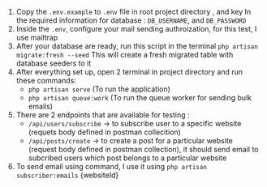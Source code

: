 1. Copy the `.env.example` to `.env` file in root project directory , and key In the required information for database : 
`DB_USERNAME`, and `DB_PASSWORD`
2. Inside the `.env`, configure your mail sending authroization, for this test, I use mailtrap
3. After your database are ready, run this script in the terminal
   `php artisan migrate:fresh --seed`
   This will create a fresh migrated table with database seeders to it
4. After everything set up, open 2 terminal in project directory and run these commands:
   - `php artisan serve` (To run the application)
   - `php artisan queue:work` (To run the queue worker for sending bulk emails)
5. There are 2 endpoints that are available for testing : 
   - `/api/users/subscribe` -> to subscribe user to a specific website (requets body defined in postman collecition)
   - `/api/posts/create` -> to create a post for a particular website (request body defined in postman collection), it should send email to subcribed users which post belongs to a particular website
6. To send email using command, I use it using `php artisan subscriber:emails` {websiteId}